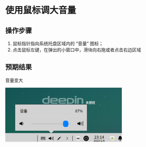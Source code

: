 # 使用鼠标调大音量

## 操作步骤

1. 鼠标指针指向系统托盘区域内的 “音量” 图标；
2. 点击鼠标左键，在弹出的小窗口中，滑块向右拖或者点击右边区域

## 预期结果

音量变大

![使用鼠标调大音量.png](./img/使用鼠标调大音量.png)
